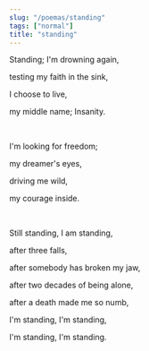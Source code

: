 ```yaml
---
slug: "/poemas/standing"
tags: ["normal"]
title: "standing"
---
```

Standing; I'm drowning again, 

testing my faith in the sink, 

I choose to live,

my middle name; Insanity.

&nbsp;

I'm looking for freedom;

my dreamer's eyes,

driving me wild,

my courage inside.

&nbsp;

Still standing, I am standing, 

after three falls, 

after somebody has broken my jaw, 

after two decades of being alone, 

after a death made me so numb,

I'm standing, I'm standing,

I'm standing, I'm standing.